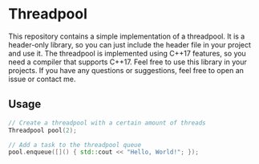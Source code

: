 # Threadpool
This repository contains a simple implementation of a threadpool. It is a header-only library, so you can just include the header file in your project and use it. The threadpool is implemented using C++17 features, so you need a compiler that supports C++17.
Feel free to use this library in your projects. If you have any questions or suggestions, feel free to open an issue or contact me.

## Usage
```c++
// Create a threadpool with a certain amount of threads
Threadpool pool(2);

// Add a task to the threadpool queue
pool.enqueue([]() { std::cout << "Hello, World!"; });
```